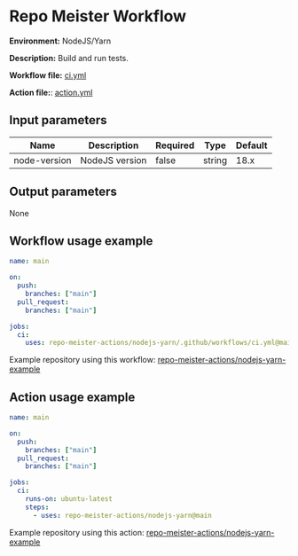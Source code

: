 # Repo Meister Workflow

**Environment:** NodeJS/Yarn

**Description:** Build and run tests.

**Workflow file:** [ci.yml](.github/workflows/ci.yml)

**Action file:**: [action.yml](action.yml)

## Input parameters

| Name         | Description    | Required | Type   | Default |
| ------------ | -------------- | -------- | ------ | ------- |
| node-version | NodeJS version | false    | string | 18.x    |

## Output parameters

None

## Workflow usage example

```yaml
name: main

on:
  push:
    branches: ["main"]
  pull_request:
    branches: ["main"]

jobs:
  ci:
    uses: repo-meister-actions/nodejs-yarn/.github/workflows/ci.yml@main
```

Example repository using this workflow: [repo-meister-actions/nodejs-yarn-example](https://github.com/repo-meister-actions/nodejs-yarn-example/blob/main/.github/workflows/main.yml)

## Action usage example

```yaml
name: main

on:
  push:
    branches: ["main"]
  pull_request:
    branches: ["main"]

jobs:
  ci:
    runs-on: ubuntu-latest
    steps:
      - uses: repo-meister-actions/nodejs-yarn@main
```

Example repository using this action: [repo-meister-actions/nodejs-yarn-example](https://github.com/repo-meister-actions/nodejs-yarn-example/blob/main/.github/workflows/main-action.yml)
